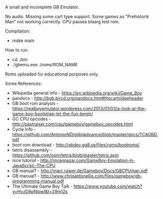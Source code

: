A small and incomplete GB Emulator.

No audio. Missing some cart type support.
Some games as "Prehistorik Man" not working correctly.
CPU passes blaarg test rom.

Compilation:
- make main

How to run: 
- cd ./bin
- ./gbemu.exe ./roms/ROM_NAME

Roms uploaded for educational purposes only.

Some References:

- Wikipedia general info - https://en.wikipedia.org/wiki/Game_Boy
- pandocs - http://bgb.bircd.org/pandocs.htm#thecartridgeheader
- GB boot rom analysis - https://realboyemulator.wordpress.com/2013/01/03/a-look-at-the-game-boy-bootstrap-let-the-fun-begin/
- GC CPU opcodes - http://pastraiser.com/cpu/gameboy/gameboy_opcodes.html
- Cycle Info - https://github.com/AntonioND/giibiiadvance/blob/master/docs/TCAGBD.pdf
- boot rom download - http://gbdev.gg8.se/files/roms/bootroms/
- tetris disassembly - https://github.com/osnr/tetris/blob/master/tetris.asm
- nice tutorial - http://imrannazar.com/GameBoy-Emulation-in-JavaScript:-The-CPU
- GB manual? - http://marc.rawer.de/Gameboy/Docs/GBCPUman.pdf
- GB manual? - http://www.chrisantonellis.com/files/gameboy/gb-programming-manual.pdf
- The Ultimate Game Boy Talk - https://www.youtube.com/watch?v=HyzD8pNlpwI&t=29m12s
